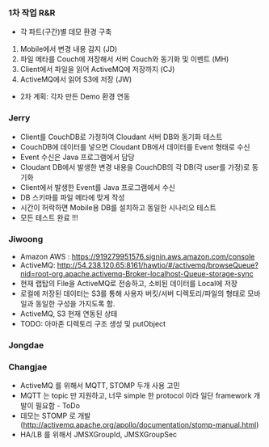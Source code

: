 ### 1차 작업 R&R

* 각 파트(구간)별 데모 환경 구축

1. Mobile에서 변경 내용 감지 (JD)
2. 파일 메타를 Couch에 저장해서 서버 Couch와 동기화 및 이벤트 (MH)
3. Client에서 파일을 읽어 ActiveMQ에 저장까지 (CJ)
4. ActiveMQ에서 읽어 S3에 저장 (JW)

* 2차 계획: 각자 만든 Demo 환경 연동

### Jerry

* Client를 CouchDB로 가정하여 Cloudant 서버 DB와 동기화 테스트
* CouchDB에 데이터를 넣으면 Cloudant DB에서 데이터를 Event 형태로 수신
* Event 수신은 Java 프로그램에서 담당
* Cloudant DB에서 발생한 변경 내용을 CouchDB의 각 DB(각 user를 가정)로 동기화
* Client에서 발생한 Event를 Java 프로그램에서 수신
* DB 스키마를 파일 메타에 맞게 작성
* 시간이 허락하면 Mobile용 DB를 설치하고 동일한 시나리오 테스트
* 모든 테스트 완료 !!!


### Jiwoong
* Amazon AWS : https://919279951576.signin.aws.amazon.com/console
* ActiveMQ: http://54.238.120.65:8161/hawtio/#/activemq/browseQueue?nid=root-org.apache.activemq-Broker-localhost-Queue-storage-sync
* 현재 랩탑의 File을 ActiveMQ로 전송하고, 소비된 데이터를 Local에 저장
* 로컬에 저장된 데이터는 S3를 통해 사용자 버킷/서버 디렉토리/파일의 형태로 모바일과 동일한 구성을 가지도록 함.
* ActiveMQ, S3 현재 연동된 상태
* TODO: 아마존 디렉토리 구조 생성 및 putObject 

### Jongdae


### Changjae
* ActiveMQ 를 위해서 MQTT, STOMP 두개 사용 고민
* MQTT 는 topic 만 지원하고, 너무 simple 한 protocol 이라 일단 framework 개발이 필요함 - ToDo 
* 데모는 STOMP 로 개발 (http://activemq.apache.org/apollo/documentation/stomp-manual.html)
* HA/LB 를 위해서 JMSXGroupId, JMSXGroupSec


